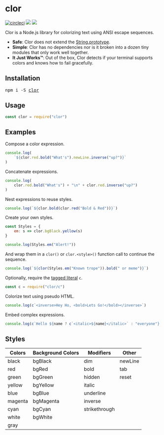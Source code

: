 # clor
[![circleci](https://circleci.com/gh/jbucaran/clor/tree/master.svg?style=shield)](https://circleci.com/gh/jbucaran/clor/tree/master)
[![](http://img.shields.io/travis/jbucaran/clor.svg)](https://travis-ci.org/jbucaran/clor)
[![](https://img.shields.io/npm/v/clor.svg)](https://www.npmjs.org/package/clor)

Clor is a Node.js library for colorizing text using ANSI escape sequences.

* **Safe**: Clor does not extend the [String.prototype](https://developer.mozilla.org/en-US/docs/Web/JavaScript/Reference/Global_Objects/String/prototype).
* **Simple**: Clor has no dependencies nor is it broken into a dozen tiny modules that only work well together.
* **It Just Works™**: Out of the box, Clor detects if your terminal supports colors and knows how to fail gracefully.

## Installation
<pre>
npm i -S <a href="https://www.npmjs.com/package/clor">clor</a>
</pre>

## Usage
```jsx
const clor = require("clor")
```

## Examples
Compose a color expression.
```jsx
console.log(
    `${clor.red.bold("What's").newLine.inverse("up?")}`
)
```

Concatenate expressions.
```jsx
console.log(
    clor.red.bold("What's") + "\n" + clor.red.inverse("up?")
)
```

Nest expressions to reuse styles.
```jsx
console.log(`${clor.bold(clor.red("Bold & Red"))}`)
```

Create your own styles.
```jsx
const Styles = {
    em: s => clor.bgBlack.yellow(s)
}

console.log(Styles.em("Alert!"))
```

And wrap them in a `clor()` or `clor.<style>()` function call to continue the sequence.

```jsx
console.log(`${clor(Styles.em("Known trope")).bold(" or meme")}`)
```

Optionally, require the [tagged literal](https://developer.mozilla.org/en-US/docs/Web/JavaScript/Reference/Template_literals#Tagged_template_literals) `c`.

```js
const c = require("clor/c")
```

Colorize text using pseudo HTML.

```jsx
console.log(c`<inverse>Hey Ho, <bold>Lets Go!</bold></inverse>`)
```

Embed complex expressions.

```jsx
console.log(c`Hello ${name ? c`<italic>${name}</italic>` : "everyone"}.`)
```

## Styles
| Colors  | Background Colors | Modifiers     | Other   |
|---------|-------------------|---------------|---------|
| black   | bgBlack           | dim           | newLine |
| red     | bgRed             | bold          | tab     |
| green   | bgGreen           | hidden        | reset   |
| yellow  | bgYellow          | italic        |         |
| blue    | bgBlue            | underline     |         |
| magenta | bgMagenta         | inverse       |         |
| cyan    | bgCyan            | strikethrough |         |
| white   | bgWhite           |               |         |
| gray    |                   |               |         |

